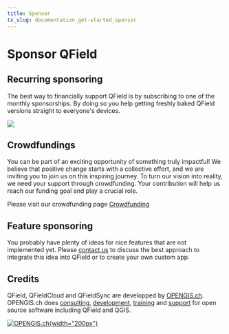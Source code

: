 ```yaml
---
title: Sponsor
tx_slug: documentation_get-started_sponsor
---
```


# Sponsor QField

## Recurring sponsoring
The best way to financially support QField is by subscribing to one of the monthly sponsorships. By doing so you help getting freshly baked QField versions straight to everyone's devices.

[![](https://img.shields.io/static/v1?label=Sponsor%20Now&message=%E2%9D%A4&logo=GitHub&color=%2380CC28)](https://github.com/sponsors/opengisch)


## Crowdfundings

You can be part of an exciting opportunity of something truly impactful! We believe that positive change starts with a collective effort, and we are inviting you to join us on this inspiring journey. To turn our vision into reality, we need your support through crowdfunding. Your contribution will help us reach our funding goal and play a crucial role.

Please visit our crowdfunding page [Crowdfunding](https://www.opengis.ch/category/crowdfunding/)

## Feature sponsoring
You probably have plenty of ideas for nice features that are not implemented yet. Please [contact us](https://opengis.ch/#contact) to discuss the best approach to integrate this idea into QField or to create your own custom app.


## Credits

QField, QFieldCloud and QFieldSync are developped by [OPENGIS.ch](https://www.opengis.ch/). OPENGIS.ch does [consulting](https://www.opengis.ch/training-consulting/),
[development](https://www.opengis.ch/custom-development/), [training](https://www.opengis.ch/qfield-training/) and [support](https://www.opengis.ch/qgis-support/) for open source software including QField and
QGIS.

[![OPENGIS.ch](../assets/images/opengisch_main_transparent.png){width="200px"}](http://www.opengis.ch)
